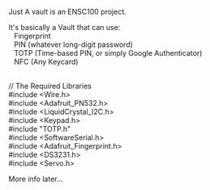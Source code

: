 Just A vault is an ENSC100 project.

It's basically a Vault that can use: </br>
&ensp; Fingerprint </br>
&ensp;  PIN (whatever long-digit password) </br>
&ensp;  TOTP (Time-based PIN, or simply Google Authenticator) </br>
&ensp;  NFC (Any Keycard) </br>
 </br>
 
// The Required Libraries </br>
#include <Wire.h> </br>
#include <Adafruit_PN532.h> </br>
#include <LiquidCrystal_I2C.h> </br>
#include <Keypad.h> </br>
#include "TOTP.h" </br>
#include <SoftwareSerial.h> </br>
#include <Adafruit_Fingerprint.h> </br>
#include <DS3231.h> </br>
#include <Servo.h> </br>


More info later...
